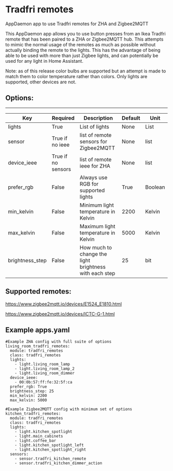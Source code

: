 # Tradfri remotes
AppDaemon app to use Tradfri remotes for ZHA and Zigbee2MQTT

This AppDaemon app allows you to use button presses from an Ikea Tradfri remote that has been paired to a ZHA or Zigbee2MQTT hub. This attempts to mimic the normal usage of the remotes as much as possible without actually binding the remote to the lights. This has the advantage of being able to be used with more than just Zigbee lights, and can potentially be used for any light in Home Assistant.

Note: as of this release color bulbs are supported but an attempt is made to match them to color temperature rather than colors. Only lights are supported, other devices are not.

## Options:
---

Key | Required | Description | Default | Unit
------------ | ------------- | ------------- | ------------- | -------------
lights | True | List of lights | None | List
sensor | True if no ieee | list of remote sensors for Zigbee2MQTT | None | list
device_ieee | True if no sensors | list of remote ieee for ZHA | None | list
prefer_rgb | False | Always use RGB for supported lights | True | Boolean
min_kelvin | False | Minimum light temperature in Kelvin | 2200 | Kelvin
max_kelvin | False | Maximum light temperature in Kelvin | 5000 | Kelvin
brightness_step | False | How much to change the light brightness with each step | 25 | bit


## Supported remotes:

https://www.zigbee2mqtt.io/devices/E1524_E1810.html

https://www.zigbee2mqtt.io/devices/ICTC-G-1.html

## Example apps.yaml

```
#Example ZHA config with full suite of options
living_room_tradfri_remotes:
  module: tradfri_remotes
  class: tradfri_remotes
  lights:
    - light.living_room_lamp
    - light.living_room_lamp_2
    - light.living_room_dimmer
  device_ieee:
    - 00:0b:57:ff:fe:32:5f:ca
  prefer_rgb: True
  brightness_step: 25
  min_kelvin: 2200
  max_kelvin: 5000
    
#Example Zigbee2MQTT config with minimum set of options
kitchen_tradfri_remotes:
  module: tradfri_remotes
  class: tradfri_remotes
  lights:
    - light.kitchen_spotlight
    - light.main_cabinets
    - light.coffee_bar
    - light.kitchen_spotlight_left
    - light.kitchen_spotlight_right
  sensors:
    - sensor.tradfri_kitchen_remote
    - sensor.tradfri_kitchen_dimmer_action
    
```
